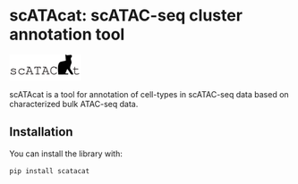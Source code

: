 # **scATAcat: scATAC-seq cluster annotation tool**


![plot](./logo/logo.svg)

scATAcat is a tool for annotation of cell-types in scATAC-seq data based on characterized bulk ATAC-seq data. 

## Installation

You can install the library with:

``` 
pip install scatacat

```
